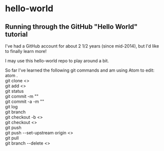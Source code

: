 # hello-world
Running through the GitHub "Hello World" tutorial
-------------------------------------
I've had a GitHub account for about 2 1/2 years (since mid-2014), but I'd like to finally learn more!

I may use this hello-world repo to play around a bit.

So far I've learned the following git commands and am using Atom to edit:  
atom .  
git clone <>  
git add <>  
git status  
git commit -m ""  
git commit -a -m ""  
git log  
git branch  
git checkout -b <>  
git checkout <>  
git push  
git push --set-upstream origin <>  
git pull  
git branch --delete <>
